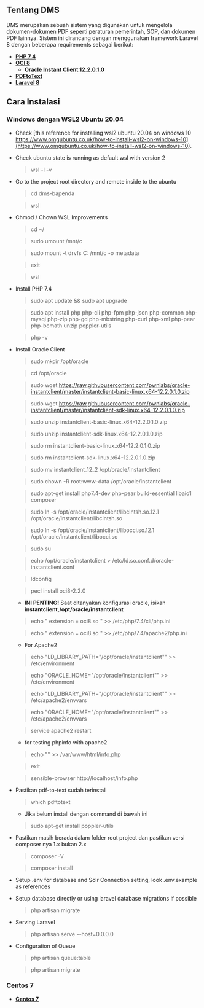 
## Tentang DMS

DMS merupakan sebuah sistem yang digunakan untuk mengelola dokumen-dokumen PDF seperti peraturan pemerintah, SOP, dan dokumen PDF lainnya. Sistem ini dirancang dengan menggunakan framework Laravel 8 dengan beberapa requirements sebagai berikut:

- **[PHP 7.4](https://www.php.net/distributions/php-7.4.16.tar.gz)**
- **[OCI 8](https://pecl.php.net/package/oci8)**
    - **[Oracle Instant Client 12.2.0.1.0](https://www.oracle.com/database/technologies/instant-client/downloads.html)**
- **[PDFtoText](https://github.com/spatie/pdf-to-text)**
- **[Laravel 8](https://laravel.com/docs/8.x/releases)**

## Cara Instalasi
### Windows dengan WSL2 Ubuntu 20.04
- Check [this reference for installing wsl2 ubuntu 20.04 on windows 10 https://www.omgubuntu.co.uk/how-to-install-wsl2-on-windows-10](https://www.omgubuntu.co.uk/how-to-install-wsl2-on-windows-10).

- Check ubuntu state is running as default wsl with version 2

    > wsl -l -v

- Go to the project root directory and remote inside to the ubuntu

    > cd dms-bapenda

    > wsl

- Chmod / Chown WSL Improvements 

    > cd ~/

    > sudo umount /mnt/c 

    > sudo mount -t drvfs C: /mnt/c -o metadata

    > exit

    > wsl

- Install PHP 7.4
    > sudo apt update && sudo apt upgrade

    > sudo apt install php php-cli php-fpm php-json php-common php-mysql php-zip php-gd php-mbstring php-curl php-xml php-pear php-bcmath unzip poppler-utils

    > php -v

- Install Oracle Client
    > sudo mkdir /opt/oracle 

    > cd /opt/oracle

    > sudo wget https://raw.githubusercontent.com/pwnlabs/oracle-instantclient/master/instantclient-basic-linux.x64-12.2.0.1.0.zip

    > sudo wget https://raw.githubusercontent.com/pwnlabs/oracle-instantclient/master/instantclient-sdk-linux.x64-12.2.0.1.0.zip

    > sudo unzip instantclient-basic-linux.x64-12.2.0.1.0.zip

    > sudo unzip instantclient-sdk-linux.x64-12.2.0.1.0.zip

    > sudo rm instantclient-basic-linux.x64-12.2.0.1.0.zip

    > sudo rm instantclient-sdk-linux.x64-12.2.0.1.0.zip

    > sudo mv instantclient_12_2 /opt/oracle/instantclient

    > sudo chown -R root:www-data /opt/oracle/instantclient

    > sudo apt-get install php7.4-dev php-pear build-essential libaio1 composer

    > sudo ln -s /opt/oracle/instantclient/libclntsh.so.12.1 /opt/oracle/instantclient/libclntsh.so

    > sudo ln -s /opt/oracle/instantclient/libocci.so.12.1 /opt/oracle/instantclient/libocci.so

    > sudo su

    > echo /opt/oracle/instantclient > /etc/ld.so.conf.d/oracle-instantclient.conf

    > ldconfig

    > pecl install oci8-2.2.0

    - **INI PENTING!** Saat ditanyakan konfigurasi oracle, isikan **instantclient,/opt/oracle/instantclient**

    > echo " extension = oci8.so " >> /etc/php/7.4/cli/php.ini

    > echo " extension = oci8.so " >> /etc/php/7.4/apache2/php.ini

    - For Apache2

    > echo "LD_LIBRARY_PATH=\"/opt/oracle/instantclient\"" >> /etc/environment

    > echo "ORACLE_HOME=\"/opt/oracle/instantclient\"" >> /etc/environment

    > echo "LD_LIBRARY_PATH=\"/opt/oracle/instantclient\"" >> /etc/apache2/envvars

    > echo "ORACLE_HOME=\"/opt/oracle/instantclient\"" >> /etc/apache2/envvars

    > service apache2 restart

    - for testing phpinfo with apache2

    > echo "<?php phpinfo(); ?>" >> /var/www/html/info.php

    > exit

    > sensible-browser http://localhost/info.php

- Pastikan pdf-to-text sudah terinstall

    > which pdftotext

    - Jika belum install dengan command di bawah ini

    > sudo apt-get install poppler-utils

- Pastikan masih berada dalam folder root project dan pastikan versi composer nya 1.x bukan 2.x

    > composer -V

    > composer install 

- Setup .env for database and Solr Connection setting, look .env.example as references
- Setup database directly or using laravel database migrations if possible
    > php artisan migrate

- Serving Laravel
    > php artisan serve --host=0.0.0.0

- Configuration of Queue
    > php artisan queue:table

    > php artisan migrate
    
### Centos 7
- **[Centos 7](https://www.cyberciti.biz/faq/install-php-7-x-on-centos-8-for-nginx/)**



